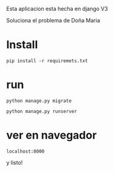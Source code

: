 Esta aplicacion esta hecha en django V3

Soluciona el problema de Doña Maria 


# Install

```
pip install -r requiremets.txt
```

# run 

```
python manage.py migrate
```

```
python manage.py runserver
```

# ver en navegador 

```
localhost:8000 
```

y listo! 